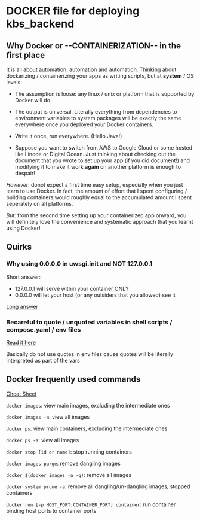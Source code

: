 # DOCKER file for deploying kbs_backend

## Why Docker or --CONTAINERIZATION-- in the first place

It is all about automation, automation and automation. Thinking about dockerizing / containerizing your apps as writing scripts, but at **system** / OS levels.

- The assumption is loose: any linux / unix or platform that is supported by Docker will do.

- The output is universal. Literally everything from dependencies to environment variables to system packages will be exactly the same everywhere once you deployed your Docker containers.

- Write it once, run everywhere. (Hello Java!)

- Suppose you want to switch from AWS to Google Cloud or some hosted like Linode or Digital Ocean. Just thinking about checking out the document that you wrote to set up your app (if you did document!) and modifying it to make it work **again** on another platform is enough to despair!

*However*: donot expect a first time easy setup, especially when you just learn to use Docker. In fact, the amount of effort that I spent configuring / building containers would roughly equal to the accumulated amount I spent seperately on all platforms.

*But*: from the second time setting up your containerized app onward, you will definitely love the convenience and systematic approach that you learnt using Docker!

## Quirks

### Why using 0.0.0.0 in uwsgi.init and NOT 127.0.0.1

Short answer:
- 127.0.0.1 will serve within your container ONLY
- 0.0.0.0 will let your host (or any outsiders that you allowed) see it

[Long answer](https://stackoverflow.com/questions/26423984/unable-to-connect-to-flask-app-on-docker-from-host)

### Becareful to quote / unquoted variables in shell scripts / compose.yaml / env files
[Read it here](https://github.com/docker/compose/issues/2854)

Basically do not use quotes in env files cause quotes will be literally interpreted as part of the vars

## Docker frequently used commands
[Cheat Sheet](https://www.digitalocean.com/community/tutorials/how-to-remove-docker-images-containers-and-volumes)

`docker images`: view main images, excluding the intermediate ones

`docker images -a`: view all images

`docker ps`: view main containers, excluding the intermediate ones

`docker ps -a`: view all images

`docker stop [id or name]`: stop running containers

`docker images purge`: remove dangling images

`docker $(docker images -a -q)`: remove all images

`docker system prune -a`: remove all dangling/un-dangling images, stopped containers

`docker run [-p HOST_PORT:CONTAINER_PORT] container`: run container binding host ports to container ports